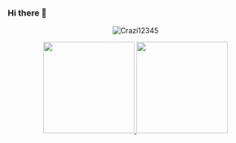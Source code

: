 ### Hi there 👋

<p align="center"> <img src="https://komarev.com/ghpvc/?username=Crazi12345&label=Profile%20views&color=0e75b6&style=flat" alt="Crazi12345" /> </p>


<div align="center">
  <a href="https://github.com/Crazi12345">
  <img height="180em" src="https://github-readme-stats.vercel.app/api?username=Crazi12345&show_icons=true&theme=codeSTACKr&include_all_commits=true&count_private=true"/>
  <img height="180em" src="https://github-readme-stats.vercel.app/api/top-langs/?username=Crazi12345&layout=compact&langs_count=7&theme=codeSTACKr"/>
</div>

<!--
**Crazi12345/Crazi12345** is a ✨ _special_ ✨ repository because its `README.md` (this file) appears on your GitHub profile.

Here are some ideas to get you started:

- 🔭 I’m currently working on ...
- 🌱 I’m currently learning ...
- 👯 I’m looking to collaborate on ...
- 🤔 I’m looking for help with ...
- 💬 Ask me about ...
- 📫 How to reach me: ...
- 😄 Pronouns: ...
- ⚡ Fun fact: ...
-->
